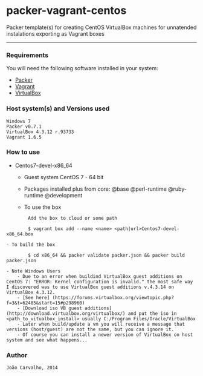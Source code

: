 # packer-vagrant-centos

Packer template(s) for creating CentOS VirtualBox machines for unnatended instalations exporting as Vagrant boxes
<hr>

### Requirements

You will need the following software installed in your system:

  - [Packer](http://www.packer.io/)
  - [Vagrant](http://www.vagrantup.com/)
  - [VirtualBox](https://www.virtualbox.org/)
	
### Host system(s) and Versions used
	
	Windows 7
	Packer v0.7.1
	VirtualBox 4.3.12 r.93733
	Vagrant 1.6.5

### How to use
	
* Centos7-devel-x86_64
    - Guest system CentOS 7 - 64 bit

	- Packages installed plus from core: @base @perl-runtime @ruby-runtime @development 
	
	- To use the box
```	
		Add the box to cloud or some path
		
		$ vagrant box add --name <name> <path|url>Centos7-devel-x86_64.box
```	
    - To build the box
```	
		$ cd x86_64 && packer validate packer.json && packer build packer.json
```	
    - Note Windows Users
		- Due to an error when buildind VirtualBox guest additions on CentOS 7: "ERROR: Kernel configuration is invalid." the most safe way I discovered was to use VirtualBox guest additions v.4.3.14 on VirtualBox 4.3.12.
		- [See here] (https://forums.virtualbox.org/viewtopic.php?f=3&t=62485&start=15#p298960)
		- [Download iso VB guest additions] (http://download.virtualbox.org/virtualbox/) and put the iso in <path_to_vitualbox_install> usually C:/Program Files/Oracle/VirtualBox
        - Later when build/update a vm you will receive a message that versions (host/guest) are not the same, but you can ignore it.
        - Of course you can install a newer version of VirtualBox on host system and see what happens...


### Author

	João Carvalho, 2014
